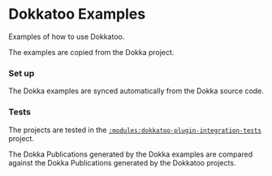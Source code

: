 # Dokkatoo Examples

Examples of how to use Dokkatoo.

The examples are copied from the Dokka project.

### Set up

The Dokka examples are synced automatically from the Dokka source code.

### Tests

The projects are tested in the
[`:modules:dokkatoo-plugin-integration-tests`](./../modules/dokkatoo-plugin-integration-tests/)
project.

The Dokka Publications generated by the Dokka examples are compared against the Dokka 
Publications generated by the Dokkatoo projects.
